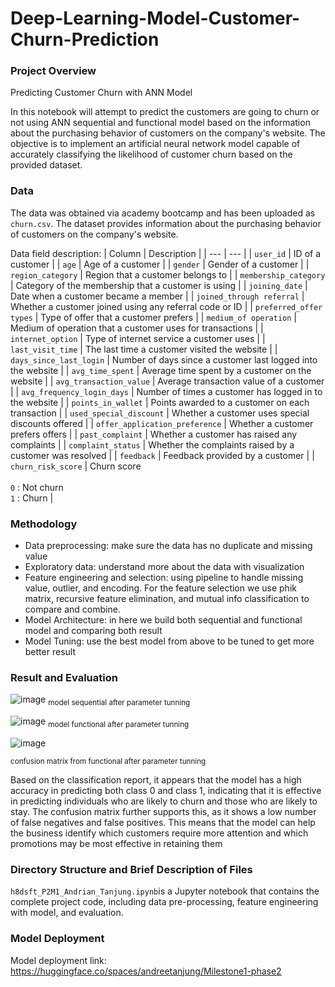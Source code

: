 # Deep-Learning-Model-Customer-Churn-Prediction
### Project Overview
Predicting Customer Churn with ANN Model

In this notebook will attempt to predict the customers are going to churn or not using ANN sequential and functional model based on the information about the purchasing behavior of customers on the company's website. The objective is to implement an artificial neural network model capable of accurately classifying the likelihood of customer churn based on the provided dataset.
### Data
The data was obtained via academy bootcamp and has been uploaded as `churn.csv`. The dataset provides information about the purchasing behavior of customers on the company's website.

Data field description:
| Column | Description |
| --- | --- |
| `user_id` | ID of a customer |
| `age` | Age of a customer |
| `gender` | Gender of a customer |
| `region_category` | Region that a customer belongs to |
| `membership_category` | Category of the membership that a customer is using |
| `joining_date` | Date when a customer became a member |
| `joined_through referral` | Whether a customer joined using any referral code or ID |
| `preferred_offer types` | Type of offer that a customer prefers |
| `medium_of operation` | Medium of operation that a customer uses for transactions |
| `internet_option` | Type of internet service a customer uses |
| `last_visit_time` | The last time a customer visited the website |
| `days_since_last_login` | Number of days since a customer last logged into the website |
| `avg_time_spent` | Average time spent by a customer on the website |
| `avg_transaction_value` | Average transaction value of a customer |
| `avg_frequency_login_days` | Number of times a customer has logged in to the website |
| `points_in_wallet` | Points awarded to a customer on each transaction |
| `used_special_discount` | Whether a customer uses special discounts offered |
| `offer_application_preference` | Whether a customer prefers offers |
| `past_complaint` | Whether a customer has raised any complaints |
| `complaint_status` | Whether the complaints raised by a customer was resolved |
| `feedback` | Feedback provided by a customer |
| `churn_risk_score` | Churn score <br><br> `0` : Not churn <br> `1` : Churn |
### Methodology
- Data preprocessing: make sure the data has no duplicate and missing value
- Exploratory data: understand more about the data with visualization
- Feature engineering and selection: using pipeline to handle missing value, outlier, and encoding. For the feature selection we use phik matrix, recursive feature elimination, and mutual info classification to compare and combine.
- Model Architecture: in here we build both sequential and functional model and comparing both result
- Model Tuning: use the best model from above to be tuned to get more better result
### Result and Evaluation
![image](https://github.com/andreetanjung/Deep-Learning-Model-Customer-Churn-Prediction/assets/123824152/5367a712-819f-4eeb-aacc-ed7931f0bed7)
<sub>model sequential after parameter tunning<sub>

![image](https://github.com/andreetanjung/Deep-Learning-Model-Customer-Churn-Prediction/assets/123824152/d09998d5-1bb2-49b4-bc4d-eaa88cc29fc8)
<sub>model functional after parameter tunning<sub>

![image](https://github.com/andreetanjung/Deep-Learning-Model-Customer-Churn-Prediction/assets/123824152/ace933eb-0828-4d41-8b7b-e04aa9933325)

<sub>confusion matrix from functional after parameter tunning<sub>

Based on the classification report, it appears that the model has a high accuracy in predicting both class 0 and class 1, indicating that it is effective in predicting individuals who are likely to churn and those who are likely to stay. The confusion matrix further supports this, as it shows a low number of false negatives and false positives. This means that the model can help the business identify which customers require more attention and which promotions may be most effective in retaining them
### Directory Structure and Brief Description of Files
`h8dsft_P2M1_Andrian_Tanjung.ipynb`is a Jupyter notebook that contains the complete project code, including data pre-processing, feature engineering with model, and evaluation.

### Model Deployment
Model deployment link: https://huggingface.co/spaces/andreetanjung/Milestone1-phase2
